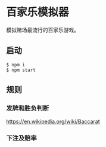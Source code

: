 # 百家乐模拟器

模拟赌场最流行的百家乐游戏。

## 启动

```
$ npm i
$ npm start
```

## 规则

### 发牌和胜负判断

https://en.wikipedia.org/wiki/Baccarat

### 下注及赔率


